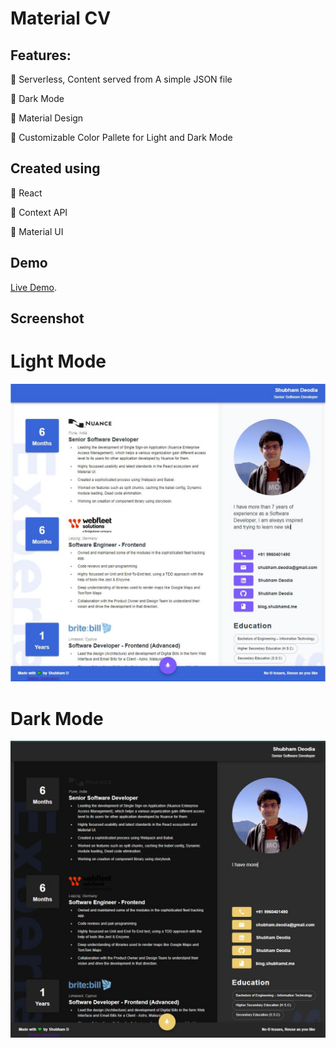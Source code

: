 # Material CV

## Features:

🚀 Serverless, Content served from A simple JSON file

🚀 Dark Mode

🚀 Material Design

🚀 Customizable Color Pallete for Light and Dark Mode

## Created using 

🚀 React 

🚀 Context API

🚀 Material UI

## Demo

[Live Demo](https://shubhamdeodia.github.io/shubhamD/).

## Screenshot

# Light Mode
![Material CV](/images/materialCV.jpg "Material CV")

# Dark Mode
![Material CV Dark Mode](/images/materialCVDark.jpg "Material CV Dark Mode")

